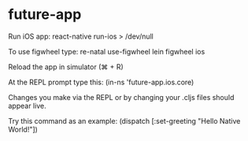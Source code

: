 # future-app

Run iOS app:
react-native run-ios > /dev/null

To use figwheel type:
re-natal use-figwheel
lein figwheel ios

Reload the app in simulator (⌘ + R)

At the REPL prompt type this:
(in-ns 'future-app.ios.core)

Changes you make via the REPL or by changing your .cljs files should appear live.

Try this command as an example:
(dispatch [:set-greeting "Hello Native World!"])

